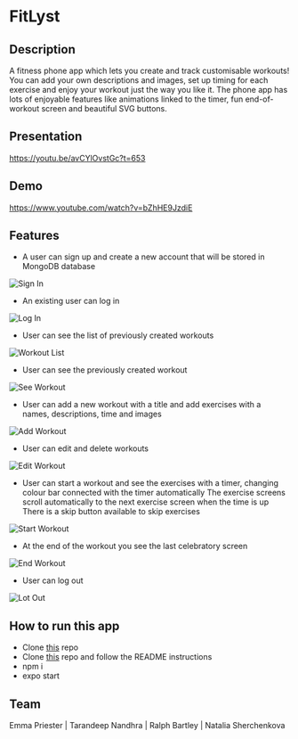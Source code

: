 # FitLyst

## Description
A fitness phone app which lets you create and track customisable workouts!
You can add your own descriptions and images, set up timing for each exercise and enjoy your workout just the way you like it.
The phone app has lots of enjoyable features like animations linked to the timer, fun end-of-workout screen and beautiful SVG buttons.

## Presentation
https://youtu.be/avCYlOvstGc?t=653

## Demo
https://www.youtube.com/watch?v=bZhHE9JzdiE

## Features

 - A user can sign up and create a new account that will be stored in MongoDB database
 
 ![Sign In](https://j.gifs.com/WPQJ6X.gif)
 

- An existing user can log in 

 ![Log In](https://j.gifs.com/gpnoJl.gif)
 
- User can see the list of previously created workouts

![Workout List](https://j.gifs.com/oZjzQA.gif)

- User can see the previously created workout

![See Workout](https://j.gifs.com/GRMm5r.gif)

- User can add a new workout with a title and add exercises with a names, descriptions, time and images
  
 ![Add Workout](https://j.gifs.com/OgPxyB.gif)
  
- User can edit and delete workouts

![Edit Workout](https://j.gifs.com/6WB1RL.gif)

- User can start a workout and see the exercises with a timer, changing colour bar connected with the timer automatically
  The exercise screens scroll automatically to the next exercise screen when the time is up
  There is a skip button available to skip exercises

![Start Workout](https://j.gifs.com/oZjzVA.gif)


- At the end of the workout you see the last celebratory screen

![End Workout](https://j.gifs.com/LZvr7p.gif)

- User can log out

![Lot Out](https://j.gifs.com/Y7yLWO.gif)

## How to run this app

- Clone [this](https://github.com/TataSher/FitLyfe-React) repo
- Clone [this](https://github.com/TataSher/FitLyfe-Server) repo and follow the README instructions
- npm i
- expo start

## Team

Emma Priester | Tarandeep Nandhra | Ralph Bartley | Natalia Sherchenkova
